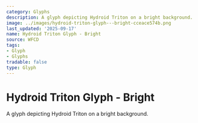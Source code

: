 ```yaml
---
category: Glyphs
description: A glyph depicting Hydroid Triton on a bright background.
image: ../images/hydroid-triton-glyph---bright-cceace574b.png
last_updated: '2025-09-17'
name: Hydroid Triton Glyph - Bright
source: WFCD
tags:
- Glyph
- Glyphs
tradable: false
type: Glyph
---
```


# Hydroid Triton Glyph - Bright

A glyph depicting Hydroid Triton on a bright background.

